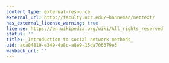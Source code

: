 ```yaml
---
content_type: external-resource
external_url: http://faculty.ucr.edu/~hanneman/nettext/
has_external_license_warning: true
license: https://en.wikipedia.org/wiki/All_rights_reserved
status: ''
title: _Introduction to social network methods_
uid: aca04819-e349-4a8c-a8e9-15da706379e3
wayback_url: ''
---
```

